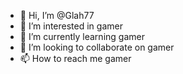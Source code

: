 - 👋 Hi, I’m @Glah77
- 👀 I’m interested in gamer
- 🌱 I’m currently learning gamer
- 💞️ I’m looking to collaborate on gamer
- 📫 How to reach me gamer

<!---
Glah77/Glah77 is a ✨ special ✨ repository because its `README.md` (this file) appears on your GitHub profile.
You can click the Preview link to take a look at your changes.
--->
